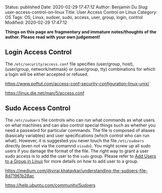 Status: published
Date: 2020-02-29 17:47:12
Author: Benjamin Du
Slug: user-access-control-on-linux
Title: User Access Control on Linux
Category: OS
Tags: OS, Linux, sudoer, sudo, access, user, group, login, control
Modified: 2020-02-29 17:47:12

**Things on this page are fragmentary and immature notes/thoughts of the author. Please read with your own judgement!**

## Login Access Control

The `/etc/security/access.conf` file specifies (user/group, host), 
(user/group, network/netmask) or (user/group, tty) combinations 
for which a login will be either accepted or refused.

https://www.poftut.com/access-conf-security-configuration-linux-unix/

https://linux.die.net/man/5/access.conf


## Sudo Access Control

The `/etc/sudoers` file controls 
who can run what commands as what users on what machines 
and can also control special things 
such as whether you need a password for particular commands. 
The file is composed of aliases (basically variables) and user specifications (which control who can run what).
However, 
it is suggested you never touch the file `/etc/sudoers` directly 
(even not via the comamnd `visudo`).
You might screw up all sudo users if you damage the format of the file.
The right way to grant a user sudo access is to add the user to the `sudo` group.
Please refer to 
[Add Users to a Group in Linux](http://www.legendu.net/en/blog/add-a-user-to-the-sudo-group-on-linux/)
for more details on how to add user to a group.

https://medium.com/@viraj.khatavkar/understanding-the-sudoers-file-8d71961b28ac

https://help.ubuntu.com/community/Sudoers
